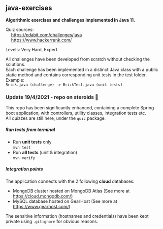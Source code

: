 ## java-exercises
<b> Algorithmic exercises and challenges implemented in Java 11. </b>

Quiz sources:  
&emsp;	https://edabit.com/challenges/java <br>
&emsp;	https://www.hackerrank.com/

Levels: Very Hard, Expert

All challenges have been developed from scratch without checking the solutions. <br>
Each challenge has been implemented in a distinct Java class with a public static method 
and contains corresponding unit tests in the test folder. <br>
Example: <br>
`Brick.java (challenge) -> BrickTest.java (unit tests)`
 
### Update 19/4/2021 - repo on steroids 🔴
This repo has been significantly enhanced, containing a complete Spring boot application, with controllers, utility classes, integration tests etc. <br>
All quizzes are still here, under the `quiz` package.

##### Run tests from terminal
* Run **unit tests** only <br>
  `mvn test`
* Run **all tests** (unit & integration) <br>
  `mvn verify`
  
##### Integration points
The application connects with the 2 following **cloud** databases:
* MongoDB cluster hosted on MongoDB Atlas (See more at https://cloud.mongodb.com/)
* MySQL database hosted on GearHost (See more at https://www.gearhost.com/)

The sensitive information (hostnames and credentials) have been kept private using `.gitignore` for obvious reasons.
